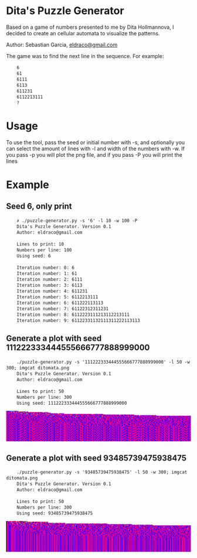 # Dita's Puzzle Generator
Based on a game of numbers presented to me by Dita Hollmannova, I decided to create an cellular automata to visualize the patterns.

Author: Sebastian Garcia, eldraco@gmail.com

The game was to find the next line in the sequence. For example:

		6
		61
		6111
		6113
		611231
		6112213111
		?

# Usage
To use the tool, pass the seed or initial number with -s, and optionally you can select the amount of lines with -l and width of the numbers with -w.
If you pass -p you will plot the png file, and if you pass -P you will print the lines




# Example

## Seed 6, only print

		✗ ./puzzle-generator.py -s '6' -l 10 -w 100 -P
		Dita's Puzzle Generator. Version 0.1
		Author: eldraco@gmail.com

		Lines to print: 10
		Numbers per line: 100
		Using seed: 6

		Iteration number: 0: 6
		Iteration number: 1: 61
		Iteration number: 2: 6111
		Iteration number: 3: 6113
		Iteration number: 4: 611231
		Iteration number: 5: 6112213111
		Iteration number: 6: 611222113113
		Iteration number: 7: 61122312311231
		Iteration number: 8: 6112223111213112213111
		Iteration number: 9: 61122331132111311222113113

## Generate a plot with seed 111222333444555666777888999000

		./puzzle-generator.py -s '111222333444555666777888999000' -l 50 -w 300; imgcat ditomata.png
		Dita's Puzzle Generator. Version 0.1
		Author: eldraco@gmail.com

		Lines to print: 50
		Numbers per line: 300
		Using seed: 111222333444555666777888999000


![Example of Seed 111222333444555666777888999000](https://github.com/eldraco/ditas-number-generator/raw/master/ditomata-111222333444555666777888999000.png "Example of Seed 111222333444555666777888999000")


## Generate a plot with seed 93485739475938475

		./puzzle-generator.py -s '93485739475938475' -l 50 -w 300; imgcat ditomata.png
		Dita's Puzzle Generator. Version 0.1
		Author: eldraco@gmail.com

		Lines to print: 50
		Numbers per line: 300
		Using seed: 93485739475938475

![Example of Seed 93485739475938475](https://github.com/eldraco/ditas-number-generator/raw/master/ditomata-93485739475938475.png "Example of Seed 93485739475938475")

